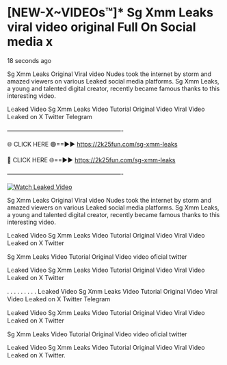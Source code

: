 # [NEW-X~VIDEOs™]* Sg Xmm Leaks viral video original Full On Social media x

18 seconds ago

Sg Xmm Leaks Original Viral video Nudes took the internet by storm and amazed viewers on various Leaked social media platforms. Sg Xmm Leaks, a young and talented digital creator, recently became famous thanks to this interesting video.

L𝚎aked Video Sg Xmm Leaks Video Tutorial Original Video Viral Video L𝚎aked on X Twitter Telegram

———————————————————-

🌐 CLICK HERE 🟢==►► https://2k25fun.com/sg-xmm-leaks

🔴 CLICK HERE 🌐==►► https://2k25fun.com/sg-xmm-leaks

———————————————————-

[![Watch Leaked Video](https://miro.medium.com/v2/resize:fit:828/format:webp/1*cilzJN44JGOrTw9NJCrNHA.gif "Watch Leaked Video")](https://2k25fun.com/sg-xmm-leaks)

Sg Xmm Leaks Original Viral video Nudes took the internet by storm and amazed viewers on various Leaked social media platforms. Sg Xmm Leaks, a young and talented digital creator, recently became famous thanks to this interesting video.

L𝚎aked Video Sg Xmm Leaks Video Tutorial Original Video Viral Video L𝚎aked on X Twitter

Sg Xmm Leaks Video Tutorial Original Video video oficial twitter

L𝚎aked Video Sg Xmm Leaks Video Tutorial Original Video Viral Video L𝚎aked on X Twitter

. . . . . . . . . L𝚎aked Video Sg Xmm Leaks Video Tutorial Original Video Viral Video L𝚎aked on X Twitter Telegram

L𝚎aked Video Sg Xmm Leaks Video Tutorial Original Video Viral Video L𝚎aked on X Twitter

Sg Xmm Leaks Video Tutorial Original Video video oficial twitter

L𝚎aked Video Sg Xmm Leaks Video Tutorial Original Video Viral Video L𝚎aked on X Twitter.